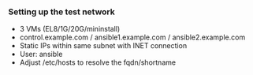 ### Setting up the test network
* 3 VMs (EL8/1G/20G/mininstall)
* control.example.com / ansible1.example.com / ansible2.example.com
* Static IPs within same subnet with INET connection
* User: ansible
* Adjust /etc/hosts to resolve the fqdn/shortname

